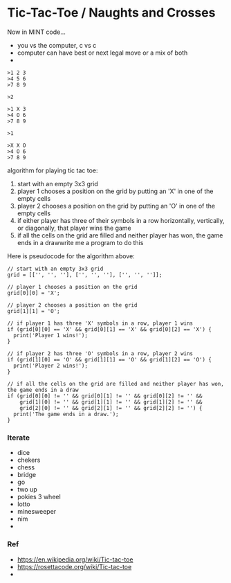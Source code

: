 # Tic-Tac-Toe / Naughts and Crosses 
  
Now in MINT code...
- you vs the computer, c vs c
- computer can have best or next legal move or a mix of both
- 


```
>1 2 3
>4 5 6
>7 8 9

>2

>1 X 3
>4 O 6
>7 8 9

>1

>X X O
>4 O 6
>7 8 9
```

algorithm for playing tic tac toe:

1. start with an empty 3x3 grid
2. player 1 chooses a position on the grid by putting an 'X' in one of the empty cells
3. player 2 chooses a position on the grid by putting an 'O' in one of the empty cells
4. if either player has three of their symbols in a row horizontally, vertically, or diagonally, that player wins the game
5. if all the cells on the grid are filled and neither player has won, the game ends in a drawwrite me a program to do this

Here is pseudocode for the algorithm above:
```
// start with an empty 3x3 grid
grid = [['', '', ''], ['', '', ''], ['', '', '']];

// player 1 chooses a position on the grid
grid[0][0] = 'X';

// player 2 chooses a position on the grid
grid[1][1] = 'O';

// if player 1 has three 'X' symbols in a row, player 1 wins
if (grid[0][0] == 'X' && grid[0][1] == 'X' && grid[0][2] == 'X') {
  print('Player 1 wins!');
}

// if player 2 has three 'O' symbols in a row, player 2 wins
if (grid[1][0] == 'O' && grid[1][1] == 'O' && grid[1][2] == 'O') {
  print('Player 2 wins!');
}

// if all the cells on the grid are filled and neither player has won, the game ends in a draw
if (grid[0][0] != '' && grid[0][1] != '' && grid[0][2] != '' && 
    grid[1][0] != '' && grid[1][1] != '' && grid[1][2] != '' &&
    grid[2][0] != '' && grid[2][1] != '' && grid[2][2] != '') {
  print('The game ends in a draw.');
}
```

### Iterate
- dice
- chekers
- chess
- bridge
- go
- two up
- pokies 3 wheel
- lotto
- minesweeper
- nim
- 


### Ref
- https://en.wikipedia.org/wiki/Tic-tac-toe
- https://rosettacode.org/wiki/Tic-tac-toe
- 
